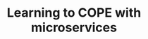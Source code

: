 ---
layout: external-post
title:  "Learning to COPE with microservices"
categories: blog
tags: cope microservices api-first dadi
external-url: https://css-tricks.com/learning-to-cope-with-microservices
external-name: CSS-Tricks
---
